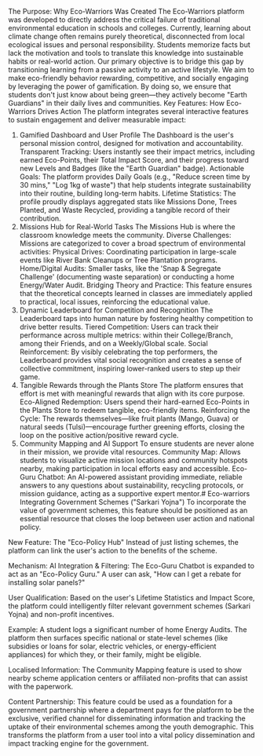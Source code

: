 The Purpose: Why Eco-Warriors Was Created
The Eco-Warriors platform was developed to directly address the critical failure of traditional environmental education in schools and colleges. Currently, learning about climate change often remains purely theoretical, disconnected from local ecological issues and personal responsibility. Students memorize facts but lack the motivation and tools to translate this knowledge into sustainable habits or real-world action.
Our primary objective is to bridge this gap by transitioning learning from a passive activity to an active lifestyle. We aim to make eco-friendly behavior rewarding, competitive, and socially engaging by leveraging the power of gamification. By doing so, we ensure that students don't just know about being green—they actively become "Earth Guardians" in their daily lives and communities.
Key Features: How Eco-Warriors Drives Action
The platform integrates several interactive features to sustain engagement and deliver measurable impact:
1. Gamified Dashboard and User Profile
The Dashboard is the user's personal mission control, designed for motivation and accountability.
Transparent Tracking: Users instantly see their impact metrics, including earned Eco-Points, their Total Impact Score, and their progress toward new Levels and Badges (like the "Earth Guardian" badge).
Actionable Goals: The platform provides Daily Goals (e.g., "Reduce screen time by 30 mins," "Log 1kg of waste") that help students integrate sustainability into their routine, building long-term habits.
Lifetime Statistics: The profile proudly displays aggregated stats like Missions Done, Trees Planted, and Waste Recycled, providing a tangible record of their contribution.
2. Missions Hub for Real-World Tasks
The Missions Hub is where the classroom knowledge meets the community.
Diverse Challenges: Missions are categorized to cover a broad spectrum of environmental activities:
Physical Drives: Coordinating participation in large-scale events like River Bank Cleanups or Tree Plantation programs.
Home/Digital Audits: Smaller tasks, like the 'Snap & Segregate Challenge' (documenting waste separation) or conducting a home Energy/Water Audit.
Bridging Theory and Practice: This feature ensures that the theoretical concepts learned in classes are immediately applied to practical, local issues, reinforcing the educational value.
3. Dynamic Leaderboard for Competition and Recognition
The Leaderboard taps into human nature by fostering healthy competition to drive better results.
Tiered Competition: Users can track their performance across multiple metrics: within their College/Branch, among their Friends, and on a Weekly/Global scale.
Social Reinforcement: By visibly celebrating the top performers, the Leaderboard provides vital social recognition and creates a sense of collective commitment, inspiring lower-ranked users to step up their game.
4. Tangible Rewards through the Plants Store
The platform ensures that effort is met with meaningful rewards that align with its core purpose.
Eco-Aligned Redemption: Users spend their hard-earned Eco-Points in the Plants Store to redeem tangible, eco-friendly items.
Reinforcing the Cycle: The rewards themselves—like fruit plants (Mango, Guava) or natural seeds (Tulsi)—encourage further greening efforts, closing the loop on the positive action/positive reward cycle.
5. Community Mapping and AI Support
To ensure students are never alone in their mission, we provide vital resources.
Community Map: Allows students to visualize active mission locations and community hotspots nearby, making participation in local efforts easy and accessible.
Eco-Guru Chatbot: An AI-powered assistant providing immediate, reliable answers to any questions about sustainability, recycling protocols, or mission guidance, acting as a supportive expert mentor.# Eco-warriors
Integrating Government Schemes ("Sarkari Yojna")
To incorporate the value of government schemes, this feature should be positioned as an essential resource that closes the loop between user action and national policy.

New Feature: The "Eco-Policy Hub"
Instead of just listing schemes, the platform can link the user's action to the benefits of the scheme.

Mechanism:
AI Integration & Filtering: The Eco-Guru Chatbot is expanded to act as an "Eco-Policy Guru." A user can ask, "How can I get a rebate for installing solar panels?"

User Qualification: Based on the user's Lifetime Statistics and Impact Score, the platform could intelligently filter relevant government schemes (Sarkari Yojna) and non-profit incentives.

Example: A student logs a significant number of home Energy Audits. The platform then surfaces specific national or state-level schemes (like subsidies or loans for solar, electric vehicles, or energy-efficient appliances) for which they, or their family, might be eligible.

Localised Information: The Community Mapping feature is used to show nearby scheme application centers or affiliated non-profits that can assist with the paperwork.

Content Partnership: This feature could be used as a foundation for a government partnership where a department pays for the platform to be the exclusive, verified channel for disseminating information and tracking the uptake of their environmental schemes among the youth demographic. This transforms the platform from a user tool into a vital policy dissemination and impact tracking engine for the government.
